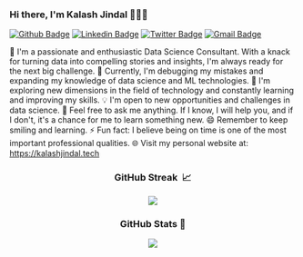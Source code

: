 ### Hi there, I'm Kalash Jindal 👋🧑‍💻

[![Github Badge](https://img.shields.io/badge/-Github-000?style=flat-square&logo=Github&logoColor=white&link=https://github.com/kalashjindal)](https://github.com/kalashjindal)
[![Linkedin Badge](https://img.shields.io/badge/-LinkedIn-blue?style=flat-square&logo=Linkedin&logoColor=white&link=https://www.linkedin.com/in/kalashj16/)](https://www.linkedin.com/in/kalashj16/)
[![Twitter Badge](https://img.shields.io/badge/-Twitter-1ca0f1?style=flat-square&labelColor=1ca0f1&logo=twitter&logoColor=white&link=https://twitter.com/erickeagle8)](https://twitter.com/erickeagle8)
[![Gmail Badge](https://img.shields.io/badge/-Gmail-c14438?style=flat-square&logo=Gmail&logoColor=white&link=mailto:jindalkalash298@gmail.com)](mailto:jindalkalash298@gmail.com)

💼 I'm a passionate and enthusiastic Data Science Consultant. With a knack for turning data into compelling stories and insights, I'm always ready for the next big challenge.
🔭 Currently, I'm debugging my mistakes and expanding my knowledge of data science and ML technologies.
🌱 I'm exploring new dimensions in the field of technology and constantly learning and improving my skills.
💡 I'm open to new opportunities and challenges in data science.
💬 Feel free to ask me anything. If I know, I will help you, and if I don't, it's a chance for me to learn something new.
😄 Remember to keep smiling and learning.
⚡ Fun fact: I believe being on time is one of the most important professional qualities.
🌐 Visit my personal website at: https://kalashjindal.tech

<h3 align='center'>GitHub Streak&nbsp;&nbsp;📈</h3>
<p align='center'>
  <img src='https://github-readme-streak-stats.herokuapp.com/?user=kalashjindal&hide_border=true&background=00000000&stroke=777777&sideNums=4488FF&currStreakNum=4488FF&ring=45CEA2&fire=4488FF&currStreakLabel=68C2F5&sideLabels=68C2F5&dates=54AF9C'>
</p>

<h3 align='center'>GitHub Stats 🌟</h3>
<p align='center'>
  <img src='https://github-readme-stats.vercel.app/api?username=kalashjindal&show_icons=true&theme=tokyonight'>
</p>

